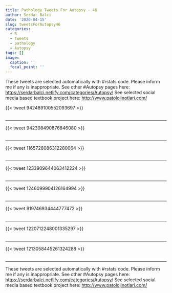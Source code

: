 ```yaml
---
title: Pathology Tweets For Autopsy - 46
author: Serdar Balci
date: '2020-04-15'
slug: tweetsForAutopsy46
categories:
  - R
  - tweets
  - pathology
  - Autopsy
tags: []
image:
  caption: ''
  focal_point: ''
---
```



These tweets are selected automatically with #rstats code. Please inform me if any is inappropriate.
See other #Autopsy pages here: https://serdarbalci.netlify.com/categories/Autopsy/ 
See selected social media based textbook project here: http://www.patolojinotlari.com/

{{< tweet 942489100552093697 >}}
<br>
<br>
<hr>
{{< tweet 942398490876846080 >}}
<br>
<br>
<hr>
{{< tweet 1165728086312280064 >}}
<br>
<br>
<hr>
{{< tweet 1233909644063412224 >}}
<br>
<br>
<hr>
{{< tweet 1246099904126164994 >}}
<br>
<br>
<hr>
{{< tweet 919746934444777472 >}}
<br>
<br>
<hr>
{{< tweet 1220712248001335297 >}}
<br>
<br>
<hr>
{{< tweet 1213058445261324288 >}}
<br>
<br>
<hr>


These tweets are selected automatically with #rstats code. Please inform me if any is inappropriate.
See other #Autopsy pages here: https://serdarbalci.netlify.com/categories/Autopsy/ 
See selected social media based textbook project here: http://www.patolojinotlari.com/
